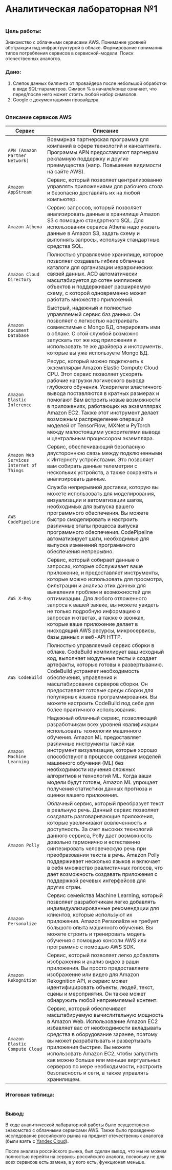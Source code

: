 # Аналитическая лабораторная №1
<img src="/pics/titul3.jpg" alt="">

### Цель работы:


Знакомство с облачными сервисами AWS. Понимание уровней абстракции над инфраструктурой в облаке. Формирование понимания типов потребления сервисов в сервисной-модели. Поиск отечественных аналогов.

### Дано:


1. Слепок данных биллинга от провайдера после небольшой обработки в виде SQL-параметров. Символ % в начале/конце означает, что перед/после него может стоять любой набор символов.
2. Google с документациями провайдера.

<img src="/pics/anal1.1.jpg" alt="">

### Описание сервисов AWS

| Сервис | Описание |
| --- | --- |
| `APN (Amazon Partner Network)` | Всемирная партнерская программа для компаний в сфере технологий и кансалтинга. Программы APN предоставляют партнерам рекламную поддержку и другие преимущества (напр. Повышение видимости на сайте AWS).|
| `Amazon AppStream` | Сервис, который позволяет централизованно управлять приложениями для рабочего стола и безопасно доставлять их на любой компьютер.|
| `Amazon Athena` | Сервис запросов, который позволяет анализировать данные в хранилище Amazon S3 с помощью стандартного SQL. Для использования сервиса Athena надо указать данные в Amazon S3, задать схему и выполнять запросы, используя стандартные средства SQL.|
| `Amazon Cloud Directory` | Полностью управляемое хранилище, которое позволяет создавать гибкие облачные каталоги для организации иерархических связей данных. ACD автоматически масштабируется до сотен миллионов объектов и поддерживает расширяемую схему, с которой одновременно может работать множество приложений.|
| `Amazon Document Database` | Быстрый, надежный и полностью управляемый сервис баз данных. Он позволяет с легкостью настраивать совместимые с Mongo БД, оперировать ими в облаке. С этой службой возможно запускать тот же код приложения и использовать те же драйвера и инструменты, которые вы уже используете Mongo БД.|
| `Amazon Elastic Inference` | Ресурс, который можно подключить к экземплярам Amazon Elastic Compute Cloud CPU. Этот сервис позволяет ускорять рабочие нагрузки логического вывода глубокого обучения. Ускорители эластичного вывода поставляются в кратных размерах и помогают Вам встроить новые возможности в приложениях, работающих на экземплярах Amazon EC2. Также этот инструмент делает возможным распределение операций моделей от TensorFlow, MXNet и PyTorch между малостоящими ускорителями вывода и центральным процессором экземпляра.|
| `Amazon Web Services Internet of Things` | Сервис, обеспечивающий безопасную двустороннюю связь между подключенными к Интернету устройствами. Это позволяет вам собирать данные телеметрии с нескольких устройств, а также сохранять и анализировать данные.|
| `AWS CodePipeline` | Служба непрерывной доставки, которую вы можете использовать для моделирования, визуализации и автоматизации шагов, необходимых для выпуска вашего программного обеспечения. Вы можете быстро смоделировать и настроить различные этапы процесса выпуска программного обеспечения. CodePipeline автоматизирует шаги, необходимые для выпуска изменений программного обеспечения непрерывно.|
| `AWS X-Ray` | Сервис, который собирает данные о запросах, которые обслуживает ваше приложение, и предоставляет инструменты, которые можно использовать для просмотра, фильтрации и анализа этих данных для выявления проблем и возможностей для оптимизации. Для любого отложенного запроса к вашей заявке, вы можете увидеть не только подробную информацию о запросах и ответах, а также о звонках, которые ваше приложение делает в нисходящий AWS ресурсы, микросервисы, базы данных и веб-API HTTP.|
| `AWS CodeBuild` | Полностью управляемый сервис сборки в облаке. CodeBuild компилирует ваш исходный код, выполняет модульные тесты и создает артефакты, которые готовы к развертыванию. CodeBuild устраняет необходимость обеспечения, управления и масштабирование серверов сборки. Он предоставляет готовые среды сборки для популярных языков программирования. Вы можете настроить CodeBuild под себя для более практичного использования.|
| `Amazon Machine Learning` | Надежный облачный сервис, позволяющий разработчикам всех уровней квалификации использовать технологии машинного обучения. Amazon ML предоставляет различные инструменты такой как инструмент визуализации, которые хорошо способствуют в процессе создания моделей машинного обучения (ML) без необходимости изучения сложных алгоритмов и технологий ML. Когда ваши модели будут готовы, Amazon ML упрощает получения статистики данных прогноза и оценки вашего приложения.|
| `Amazon Polly` | Облачный сервис, который преобразует текст в реальную речь. Данный сервис позволяет создавать разговаривающие приложения, которые увеличивают вовлеченность и доступность. За счет высоких технологий данного сервиса, Polly дает возможность довольно гармонично и естественно синтезировать человеческую  речь при преобразовании текста в речь. Amazon Polly поддерживает несколько языков и включает в себя множество реалистичных голосов, что дает возможность создавать приложения с поддержкой речевых интерфейсов для других стран.|
| `Amazon Personalize` | Сервис семейства Machine Learning, который позволяет разработчикам легко добавлять индивидуализированные рекомендации для клиентов, которые используют их приложения. Amazon Personalize не требует большого опыта машинного обучения. Вы можете строить и тренировать модель обучения с помощью консоли AWS или программно с помощью AWS SDK.|
| `Amazon Rekognition` | Сервис, который позволяет легко добавлять изображения и анализ видео в ваши приложения. Вы просто предоставляете изображение или видео для Amazon Rekognition API, и сервис может идентифицировать объекты, людей, текст, сцены и мероприятия. Он также может обнаружить любой неприемлемый контент.|
| `Amazon Elastic Compute Cloud` | Сервис, который обеспечивает масштабируемую вычислительную мощность в Amazon Web. Использование Amazon EC2 избавляет вас от необходимости вкладывать средства в оборудование заранее, поэтому вы может разрабатывать и развертывать приложения быстрее. Вы можете использовать Amazon EC2, чтобы запустить как можно больше или меньше виртуальных серверов по мере необходимости, настроить безопасность и сети, а также управлять хранилищем.|

### Итоговая таблица:

<img src="/pics/anal1.2.jpg" alt="">

### Вывод:

В ходе аналитической лабараторной работы было осуществлено знакомство с облачными сервисами AWS. Также было проведенно исследование российского рынка на предмет отечественных аналогов (были взять с [Yandex Cloud](https://cloud.yandex.ru/)).

После анализа российского рынка, был сделан вывод, что мы не можем полностью перейти на сервисы российского аналога, поскольку не для всех сервисов есть замена, а у кого есть, функционал меньше.
